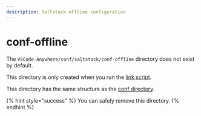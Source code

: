 ```yaml
---
description: Saltstack offline configuration
---
```


# conf-offline

The `VSCode-Anywhere/conf/saltstack/conf-offline` directory does not exist by default.

This directory is only created when you run the [link script](https://vscode-anywhere.readthedocs.io/en/dev/structure/tools/link.html#tool-link).

This directory has the same structure as the [conf directory](https://vscode-anywhere.readthedocs.io/en/dev/structure/conf/saltstack/conf/index.html#conf-saltstack-conf).

{% hint style="success" %}
You can safely remove this directory.
{% endhint %}

